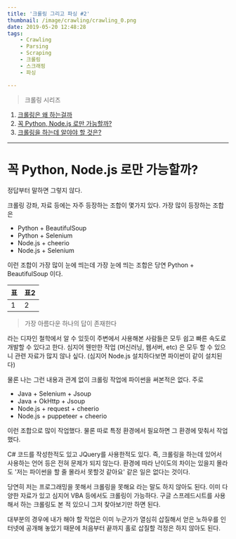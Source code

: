 ```yaml
---
title: '크롤링 그리고 파싱 #2'
thumbnail: /image/crawling/crawling_0.png
date: 2019-05-20 12:48:28
tags:
    - Crawling
    - Parsing
    - Scraping
    - 크롤링
    - 스크래핑
    - 파싱

---
```


> 크롤링 시리즈

1. [크롤링은 왜 하는걸까](https://duswnd25.github.io/2019/05/16/Crawling/crawling-parsing-01/)
2. [꼭 Python, Node.js 로만 가능할까?](https://duswnd25.github.io/2019/05/20/Crawling/crawling-parsing-02)
3. [크롤링을 하는데 알야야 할 것은?](https://duswnd25.github.io/2019/06/04/Crawling/crawling-parsing-03)

---

# 꼭 Python, Node.js 로만 가능할까?

정답부터 말하면 그렇지 않다.

크롤링 강좌, 자료 등에는 자주 등장하는 조합이 몇가지 있다. 가장 많이 등장하는 조합은

* Python + BeautifulSoup
* Python + Selenium
* Node.js + cheerio
* Node.js + Selenium

이런 조합이 가장 많이 눈에 띄는데 가장 눈에 띄는 조합은 당연 Python + BeautifulSoup 이다.

|표 | 표2|
|-|-|
|1|2|

<!-- more -->

> 가장 아름다운 하나의 답이 존재한다

라는 디자인 철학에서 알 수 있듯이 주변에서 사용해본 사람들은 모두 쉽고 빠른 속도로 개발할 수 있다고 한다. 심지어 웬만한 작업 (머신러닝, 웹서버, etc) 은 모두 할 수 있으니 관련 자료가 많지 않나 싶다. (심지어 Node.js 설치하다보면 파이썬이 같이 설치된다)

물론 나는 그런 내용과 관계 없이 크롤링 작업에 파이썬을 써본적은 없다. 주로

* Java + Selenium + Jsoup
* Java + OkHttp + Jsoup
* Node.js + request + cheerio
* Node.js + puppeteer + cheerio

이런 조합으로 많이 작업했다. 물론 따로 특정 환경에서 필요하면 그 환경에 맞춰서 작업했다.

C# 코드를 작성한적도 있고 JQuery를 사용한적도 있다. 즉, 크롤링을 하는데 있어서 사용하는 언어 등은 전혀 문제가 되지 않는다. 환경에 따라 난이도의 차이는 있을지 몰라도 '저는 파이썬을 할 줄 몰라서 못할것 같아요' 같은 일은 없다는 것이다.

당연히 저는 프로그래밍을 못해서 크롤링을 못해요 라는 말도 하지 않아도 된다. 이미 다양한 자료가 있고 심지어 VBA 등에서도 크롤링이 가능하다. 구글 스프레드시트를 사용해서 하는 크롤링도 본 적 있으니 그저 찾아보기만 하면 된다.

대부분의 경우에 내가 해야 할 작업은 이미 누군가가 열심히 삽질해서 얻은 노하우를 인터넷에 공개해 놓았기 때문에 처음부터 끝까지 홀로 삽질할 걱정은 하지 않아도 된다.
